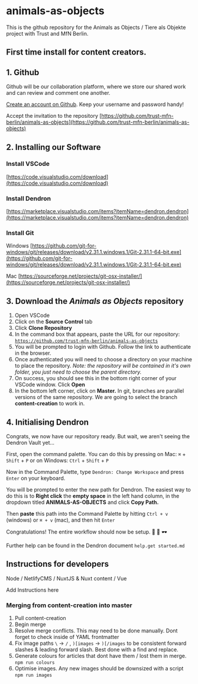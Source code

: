 # animals-as-objects

This is the github repository for the Animals as Objects / Tiere als Objekte project with Trust and MfN Berlin.

## First time install for content creators.

## 1. Github

Github will be our collaboration platform, where we store our shared work and can review and comment one another.

[Create an account on Github](https://github.com/join). Keep your username and password handy!

Accept the invitation to the repository [https://github.com/trust-mfn-berlin/animals-as-objects](https://github.com/trust-mfn-berlin/animals-as-objects)

## 2. Installing our Software

### Install VSCode

[https://code.visualstudio.com/download](https://code.visualstudio.com/download)

### Install Dendron

[https://marketplace.visualstudio.com/items?itemName=dendron.dendron](https://marketplace.visualstudio.com/items?itemName=dendron.dendron)

### Install Git

Windows [https://github.com/git-for-windows/git/releases/download/v2.31.1.windows.1/Git-2.31.1-64-bit.exe](https://github.com/git-for-windows/git/releases/download/v2.31.1.windows.1/Git-2.31.1-64-bit.exe)

Mac [https://sourceforge.net/projects/git-osx-installer/](https://sourceforge.net/projects/git-osx-installer/)

## 3. Download the *Animals as Objects* repository

1. Open VSCode
2. Click on the **Source Control** tab 
3. Click **Clone Repository**
4. In the command box that appears, paste the URL for our repository: [`https://github.com/trust-mfn-berlin/animals-as-objects`](https://github.com/trust-mfn-berlin/animals-as-objects)
5. You will be prompted to login with Github. Follow the link to authenticate in the browser.
6. Once authenticated you will need to choose a directory on your machine to place the repository. *Note: the repository will be contained in it's own folder, you just need to choose the parent directory.*
7. On success, you should see this in the bottom right corner of your VSCode window. 
Click **Open**
8. In the bottom left corner, click on **Master.** In git, branches are parallel versions of the same repository. We are going to select the branch **content-creation** to work in.

## 4. Initialising Dendron

Congrats, we now have our repository ready. But wait, we aren't seeing the Dendron Vault yet...

First, open the command palette. You can do this by pressing on Mac: `⌘` + `Shift` + `P` or on Windows: `Ctrl` + `Shift` + `P`

Now in the Command Palette, type `Dendron: Change Workspace` and press `Enter` on your keyboard.


You will be prompted to enter the new path for Dendron. The easiest way to do this is to **Right click** the **empty space** in the left hand column, in the dropdown titled **ANIMALS-AS-OBJECTS** and click **Copy Path.**

Then **paste** this path into the Command Palette by hitting `Ctrl + v` (windows) or `⌘ + v` (mac), and then hit `Enter`

Congratulations! The entire workflow should now be setup.  🎉 🦍 🕶️

Further help can be found in the Dendron document `help.get started.md`

## Instructions for developers

Node / NetlifyCMS / NuxtJS & Nuxt content / Vue

Add Instructions here

### Merging from **content-creation** into **master**

1. Pull content-creation 
2. Begin merge
3. Resolve merge conflicts. This may need to be done manually. Dont forget to check inside of YAML frontmatter
4. Fix image paths `\` -> `/` , `)[images` -> `)[/images` to be consistent forward slashes & leading forward slash. Best done with a find and replace.
5. Generate colours for articles that dont have them / lost them in merge. `npm run colours`
6. Optimise images. Any new images should be downsized with a script `npm run images`